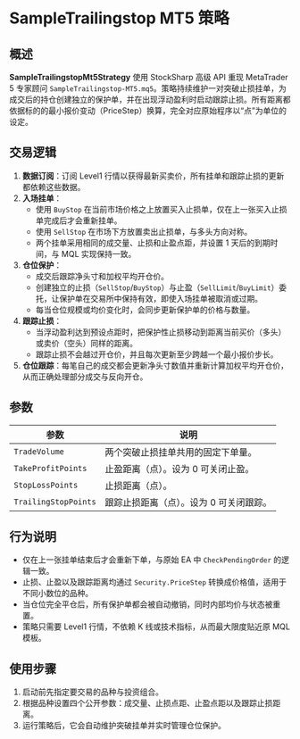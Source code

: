 # SampleTrailingstop MT5 策略

## 概述
**SampleTrailingstopMt5Strategy** 使用 StockSharp 高级 API 重现 MetaTrader 5 专家顾问 `SampleTrailingstop-MT5.mq5`。策略持续维护一对突破止损挂单，为成交后的持仓创建独立的保护单，并在出现浮动盈利时启动跟踪止损。所有距离都依据标的的最小报价变动（PriceStep）换算，完全对应原始程序以“点”为单位的设定。

## 交易逻辑
1. **数据订阅**：订阅 Level1 行情以获得最新买卖价，所有挂单和跟踪止损的更新都依赖这些数据。
2. **入场挂单**：
   - 使用 `BuyStop` 在当前市场价格之上放置买入止损单，仅在上一张买入止损单完成后才会重新挂单。
   - 使用 `SellStop` 在市场下方放置卖出止损单，与多头方向对称。
   - 两个挂单采用相同的成交量、止损和止盈点距，并设置 1 天后的到期时间，与 MQL 实现保持一致。
3. **仓位保护**：
   - 成交后跟踪净头寸和加权平均开仓价。
   - 创建独立的止损（`SellStop`/`BuyStop`）与止盈（`SellLimit`/`BuyLimit`）委托，让保护单在交易所中保持有效，即使入场挂单被取消或过期。
   - 每当仓位规模或均价变化时，会同步更新保护单的价格与数量。
4. **跟踪止损**：
   - 当浮动盈利达到预设点距时，把保护性止损移动到距离当前买价（多头）或卖价（空头）同样的距离。
   - 跟踪止损不会越过开仓价，并且每次更新至少跨越一个最小报价步长。
5. **仓位跟踪**：每笔自己的成交都会更新净头寸数值并重新计算加权平均开仓价，从而正确处理部分成交与反向开仓。

## 参数
| 参数 | 说明 |
|------|------|
| `TradeVolume` | 两个突破止损挂单共用的固定下单量。 |
| `TakeProfitPoints` | 止盈距离（点）。设为 0 可关闭止盈。 |
| `StopLossPoints` | 止损距离（点）。 |
| `TrailingStopPoints` | 跟踪止损距离（点）。设为 0 可关闭跟踪。 |

## 行为说明
- 仅在上一张挂单结束后才会重新下单，与原始 EA 中 `CheckPendingOrder` 的逻辑一致。
- 止损、止盈以及跟踪距离均通过 `Security.PriceStep` 转换成价格值，适用于不同小数位的品种。
- 当仓位完全平仓后，所有保护单都会被自动撤销，同时内部均价与状态被重置。
- 策略只需要 Level1 行情，不依赖 K 线或技术指标，从而最大限度贴近原 MQL 模板。

## 使用步骤
1. 启动前先指定要交易的品种与投资组合。
2. 根据品种设置四个公开参数：成交量、止损点距、止盈点距以及跟踪止损距离。
3. 运行策略后，它会自动维护突破挂单并实时管理仓位保护。
